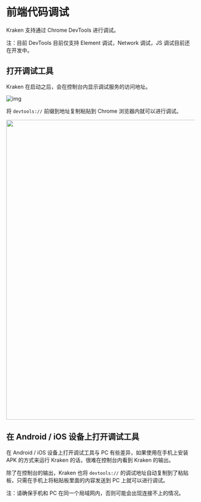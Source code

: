 # 前端代码调试

Kraken 支持通过 Chrome DevTools 进行调试。

注：目前 DevTools 目前仅支持 Element 调试，Network 调试，JS 调试目前还在开发中。

## 打开调试工具

Kraken 在启动之后，会在控制台内显示调试服务的访问地址。

![img](https://kraken.oss-cn-hangzhou.aliyuncs.com/images/20210323142503.jpg)

将 `devtools://` 前缀到地址复制粘贴到 Chrome 浏览器内就可以进行调试。

<img src="https://kraken.oss-cn-hangzhou.aliyuncs.com/images/20210323143003.jpeg" width="800px"></img>

## 在 Android / iOS 设备上打开调试工具

在 Android / iOS 设备上打开调试工具与 PC 有些差异，如果使用在手机上安装 APK 的方式来运行 Kraken 的话，很难在控制台内看到 Kraken 的输出。

除了在控制台的输出，Kraken 也将 `devtools://` 的调试地址自动复制到了粘贴板，只需在手机上将粘贴板里面的内容发送到 PC 上就可以进行调试。

注：请确保手机和 PC 在同一个局域网内，否则可能会出现连接不上的情况。
